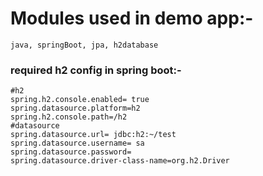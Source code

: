 # Modules used in demo app:- 
	java, springBoot, jpa, h2database 

### required h2 config in spring boot:-
	#h2
	spring.h2.console.enabled= true
	spring.datasource.platform=h2
	spring.h2.console.path=/h2
	#datasource
	spring.datasource.url= jdbc:h2:~/test
	spring.datasource.username= sa
	spring.datasource.password=
	spring.datasource.driver-class-name=org.h2.Driver
